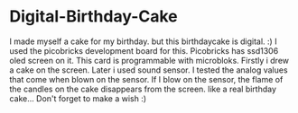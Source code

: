 # Digital-Birthday-Cake
I made myself a cake for my birthday. but this birthdaycake is digital. :)
I used the picobricks development board for this.
Picobricks has ssd1306 oled screen on it.
This card is programmable with microbloks. 
Firstly i drew a cake on the screen.
Later i used sound sensor. I tested the analog values that come when blown on the sensor.
If I blow on the sensor, the flame of the candles on the cake disappears from the screen.
like a real birthday cake...
Don't forget to make a wish :)
